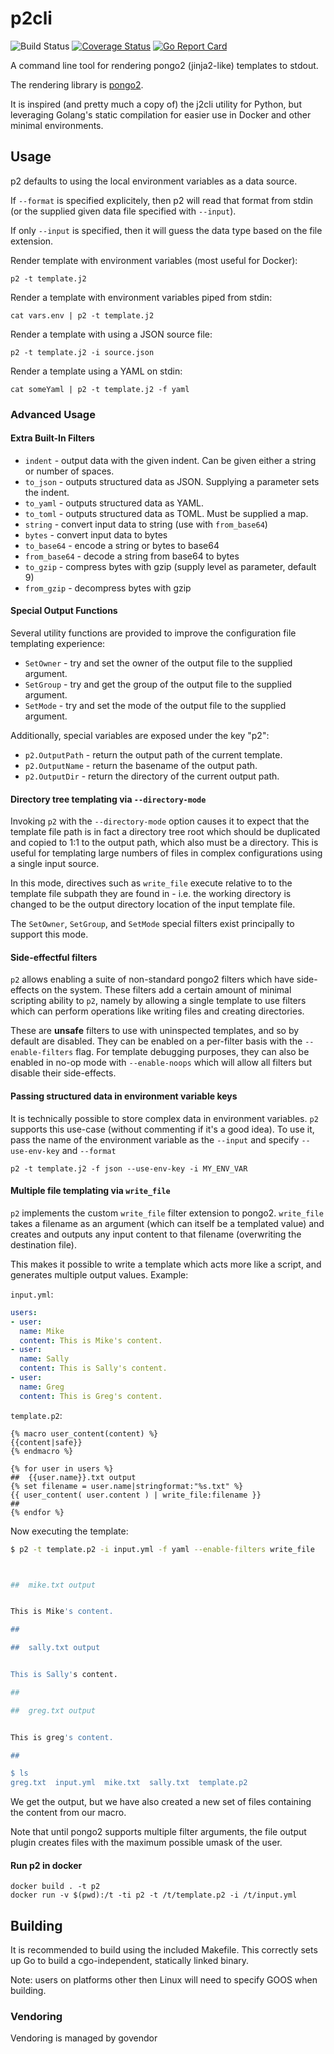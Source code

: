 # p2cli
![Build Status](https://github.com/wrouesnel/p2cli/actions/workflows/release.yml/badge.svg?branch=master)
[![Coverage Status](https://coveralls.io/repos/github/wrouesnel/p2cli/badge.svg?branch=master)](https://coveralls.io/github/wrouesnel/p2cli?branch=master)
[![Go Report Card](https://goreportcard.com/badge/github.com/wrouesnel/p2cli)](https://goreportcard.com/report/github.com/wrouesnel/p2cli)

A command line tool for rendering pongo2 (jinja2-like) templates to stdout.

The rendering library is [pongo2](https://github.com/flosch/pongo2).

It is inspired (and pretty much a copy of) the j2cli utility for Python, but
leveraging Golang's static compilation for easier use in Docker and other
minimal environments.

## Usage
p2 defaults to using the local environment variables as a data source.

If `--format` is specified explicitely, then p2 will read that format from
stdin (or the supplied given data file specified with `--input`).

If only `--input` is specified, then it will guess the data type based on the
file extension.

Render template with environment variables (most useful for Docker):
```
p2 -t template.j2
```

Render a template with environment variables piped from stdin:
```
cat vars.env | p2 -t template.j2
```

Render a template with using a JSON source file:
```
p2 -t template.j2 -i source.json
```

Render a template using a YAML on stdin:
```
cat someYaml | p2 -t template.j2 -f yaml
```

### Advanced Usage

#### Extra Built-In Filters

* `indent` - output data with the given indent. Can be given either a string or number of spaces.
* `to_json` - outputs structured data as JSON. Supplying a parameter sets the indent.
* `to_yaml` - outputs structured data as YAML.
* `to_toml` - outputs structured data as TOML. Must be supplied a map.
* `string` - convert input data to string (use with `from_base64`)
* `bytes` - convert input data to bytes
* `to_base64` - encode a string or bytes to base64
* `from_base64` - decode a string from base64 to bytes
* `to_gzip` - compress bytes with gzip (supply level as parameter, default 9)
* `from_gzip` - decompress bytes with gzip

#### Special Output Functions

Several utility functions are provided to improve the configuration file
templating experience:

* `SetOwner` - try and set the owner of the output file to the supplied argument.
* `SetGroup` - try and get the group of the output file to the supplied argument.
* `SetMode` - try and set the mode of the output file to the supplied argument.

Additionally, special variables are exposed under the key "p2":

* `p2.OutputPath` - return the output path of the current template.
* `p2.OutputName` - return the basename of the output path.
* `p2.OutputDir` - return the directory of the current output path.

#### Directory tree templating via `--directory-mode`

Invoking `p2` with the `--directory-mode` option causes it to expect that the template file
path is in fact a directory tree root which should be duplicated and copied to
1:1 to the output path, which also must be a directory. This is useful for
templating large numbers of files in complex configurations using a single
input source.

In this mode, directives such as `write_file` execute relative to to the
template file subpath they are found in - i.e. the working directory is
changed to be the output directory location of the input template file. 

The `SetOwner`, `SetGroup`, and `SetMode` special filters exist principally
to support this mode.

#### Side-effectful filters
`p2` allows enabling a suite of non-standard pongo2 filters which have
side-effects on the system. These filters add a certain amount of
minimal scripting ability to `p2`, namely by allowing a single template
to use filters which can perform operations like writing files and
creating directories.

These are __unsafe__ filters to use with uninspected templates, and so
by default are disabled. They can be enabled on a per-filter basis with
the `--enable-filters` flag. For template debugging purposes, they can
also be enabled in no-op mode with `--enable-noops` which will allow
all filters but disable their side-effects.

#### Passing structured data in environment variable keys
It is technically possible to store complex data in environment variables. `p2`
supports this use-case (without commenting if it's a good idea). To use it,
pass the name of the environment variable as the `--input` and specify
`--use-env-key` and `--format`
```
p2 -t template.j2 -f json --use-env-key -i MY_ENV_VAR
```

#### Multiple file templating via `write_file`
`p2` implements the custom `write_file` filter extension to pongo2.
`write_file` takes a filename as an argument (which can itself be a
templated value) and creates and outputs any input content to that
filename (overwriting the destination file).

This makes it possible to write a template which acts more like a
script, and generates multiple output values. Example:

`input.yml`:
```yaml
users:
- user:
  name: Mike
  content: This is Mike's content.
- user:
  name: Sally
  content: This is Sally's content.
- user:
  name: Greg
  content: This is Greg's content.
```

`template.p2`:
```Django
{% macro user_content(content) %}
{{content|safe}}
{% endmacro %}

{% for user in users %}
##  {{user.name}}.txt output
{% set filename = user.name|stringformat:"%s.txt" %}
{{ user_content( user.content ) | write_file:filename }}
##
{% endfor %}
```

Now executing the template:
```sh
$ p2 -t template.p2 -i input.yml -f yaml --enable-filters write_file



##  mike.txt output


This is Mike's content.

##

##  sally.txt output


This is Sally's content.

##

##  greg.txt output


This is greg's content.

##

$ ls
greg.txt  input.yml  mike.txt  sally.txt  template.p2
```

We get the output, but we have also created a new set of files
containing the content from our macro.

Note that until pongo2 supports multiple filter arguments, the file
output plugin creates files with the maximum possible umask of the user.

#### Run p2 in docker
```
docker build . -t p2
docker run -v $(pwd):/t -ti p2 -t /t/template.p2 -i /t/input.yml
```

## Building

It is recommended to build using the included Makefile. This correctly sets up
Go to build a cgo-independent, statically linked binary.

Note: users on platforms other then Linux will need to specify GOOS when
building.

### Vendoring
Vendoring is managed by govendor
